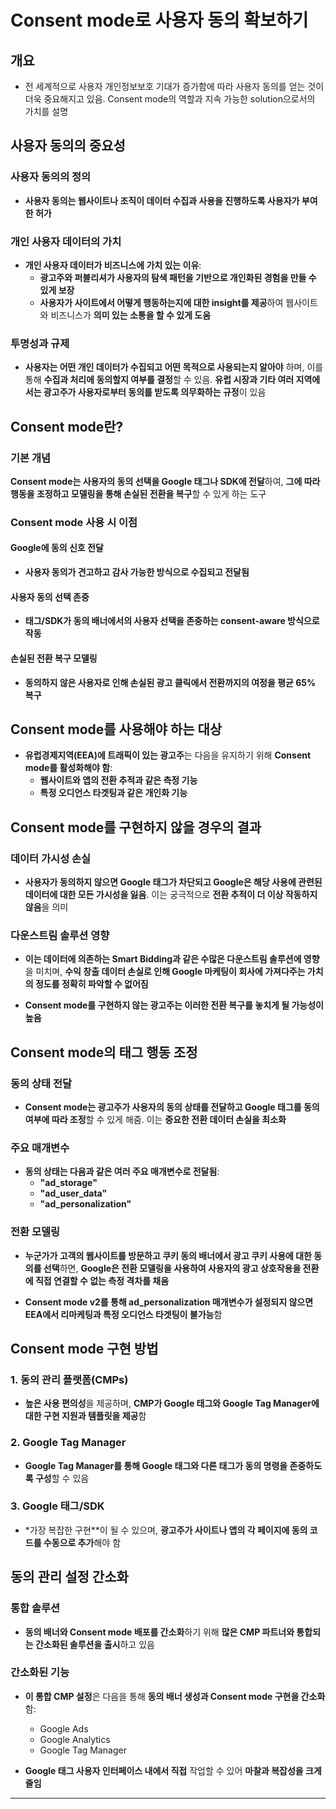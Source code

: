 # Consent mode로 사용자 동의 확보하기

## 개요
- 전 세계적으로 사용자 개인정보보호 기대가 증가함에 따라 사용자 동의를 얻는 것이 더욱 중요해지고 있음. Consent mode의 역할과 지속 가능한 solution으로서의 가치를 설명

## 사용자 동의의 중요성

### 사용자 동의의 정의

- **사용자 동의는 웹사이트나 조직이 데이터 수집과 사용을 진행하도록 사용자가 부여한 허가**

### 개인 사용자 데이터의 가치

- **개인 사용자 데이터가 비즈니스에 가치 있는 이유**:
    - **광고주와 퍼블리셔가 사용자의 탐색 패턴을 기반으로 개인화된 경험을 만들 수 있게 보장**
    - **사용자가 사이트에서 어떻게 행동하는지에 대한 insight를 제공**하여 웹사이트와 비즈니스가 **의미 있는 소통을 할 수 있게 도움**

### 투명성과 규제

- **사용자는 어떤 개인 데이터가 수집되고 어떤 목적으로 사용되는지 알아야** 하며, 이를 통해 **수집과 처리에 동의할지 여부를 결정**할 수 있음. **유럽 시장과 기타 여러 지역에서는 광고주가 사용자로부터 동의를 받도록 의무화하는 규정**이 있음

## Consent mode란?

### 기본 개념

**Consent mode는 사용자의 동의 선택을 Google 태그나 SDK에 전달**하여, **그에 따라 행동을 조정하고 모델링을 통해 손실된 전환을 복구**할 수 있게 하는 도구

### Consent mode 사용 시 이점

#### Google에 동의 신호 전달
- **사용자 동의가 견고하고 감사 가능한 방식으로 수집되고 전달됨**

#### 사용자 동의 선택 존중
- **태그/SDK가 동의 배너에서의 사용자 선택을 존중하는 consent-aware 방식으로 작동**

#### 손실된 전환 복구 모델링
- **동의하지 않은 사용자로 인해 손실된 광고 클릭에서 전환까지의 여정을 평균 65% 복구**

## Consent mode를 사용해야 하는 대상

- **유럽경제지역(EEA)에 트래픽이 있는 광고주**는 다음을 유지하기 위해 **Consent mode를 활성화해야 함**:
    - **웹사이트와 앱의 전환 추적과 같은 측정 기능**
    - **특정 오디언스 타겟팅과 같은 개인화 기능**

## Consent mode를 구현하지 않을 경우의 결과

### 데이터 가시성 손실

- **사용자가 동의하지 않으면 Google 태그가 차단되고 Google은 해당 사용에 관련된 데이터에 대한 모든 가시성을 잃음**. 이는 궁극적으로 **전환 추적이 더 이상 작동하지 않음**을 의미

### 다운스트림 솔루션 영향

- **이는 데이터에 의존하는 Smart Bidding과 같은 수많은 다운스트림 솔루션에 영향**을 미치며, **수익 창출 데이터 손실로 인해 Google 마케팅이 회사에 가져다주는 가치의 정도를 정확히 파악할 수 없어짐**

- **Consent mode를 구현하지 않는 광고주는 이러한 전환 복구를 놓치게 될 가능성이 높음**

## Consent mode의 태그 행동 조정

### 동의 상태 전달

- **Consent mode는 광고주가 사용자의 동의 상태를 전달하고 Google 태그를 동의 여부에 따라 조정**할 수 있게 해줌. 이는 **중요한 전환 데이터 손실을 최소화**

### 주요 매개변수

- **동의 상태는 다음과 같은 여러 주요 매개변수로 전달됨**:
    - **"ad_storage"**
    - **"ad_user_data"**
    - **"ad_personalization"**

### 전환 모델링

- **누군가가 고객의 웹사이트를 방문하고 쿠키 동의 배너에서 광고 쿠키 사용에 대한 동의를 선택**하면, **Google은 전환 모델링을 사용하여 사용자의 광고 상호작용을 전환에 직접 연결할 수 없는 측정 격차를 채움**

- **Consent mode v2를 통해 ad_personalization 매개변수가 설정되지 않으면 EEA에서 리마케팅과 특정 오디언스 타겟팅이 불가능**함

## Consent mode 구현 방법

### 1. 동의 관리 플랫폼(CMPs)

- **높은 사용 편의성**을 제공하며, **CMP가 Google 태그와 Google Tag Manager에 대한 구현 지원과 템플릿을 제공**함

### 2. Google Tag Manager

- **Google Tag Manager를 통해 Google 태그와 다른 태그가 동의 명령을 존중하도록 구성**할 수 있음

### 3. Google 태그/SDK

- *가장 복잡한 구현**이 될 수 있으며, **광고주가 사이트나 앱의 각 페이지에 동의 코드를 수동으로 추가**해야 함

## 동의 관리 설정 간소화

### 통합 솔루션

- **동의 배너와 Consent mode 배포를 간소화**하기 위해 **많은 CMP 파트너와 통합되는 간소화된 솔루션을 출시**하고 있음

### 간소화된 기능

- **이 통합 CMP 설정**은 다음을 통해 **동의 배너 생성과 Consent mode 구현을 간소화**함:
    - Google Ads
    - Google Analytics  
    - Google Tag Manager

- **Google 태그 사용자 인터페이스 내에서 직접** 작업할 수 있어 **마찰과 복잡성을 크게 줄임**

---

